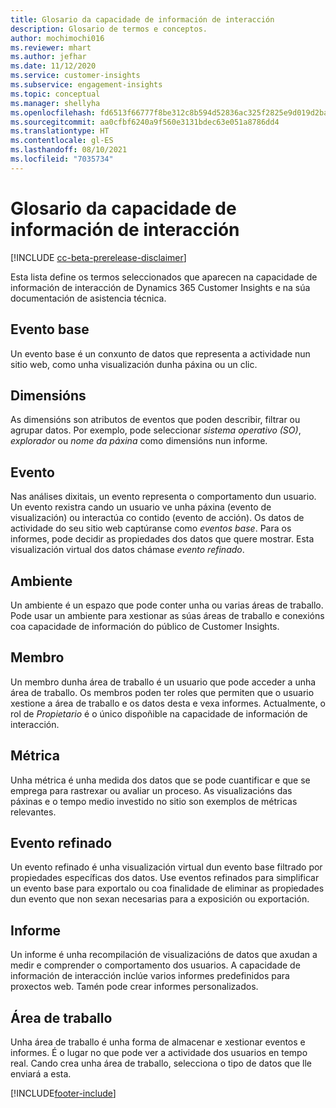 ```yaml
---
title: Glosario da capacidade de información de interacción
description: Glosario de termos e conceptos.
author: mochimochi016
ms.reviewer: mhart
ms.author: jefhar
ms.date: 11/12/2020
ms.service: customer-insights
ms.subservice: engagement-insights
ms.topic: conceptual
ms.manager: shellyha
ms.openlocfilehash: fd6513f66777f8be312c8b594d52836ac325f2825e9d019d2ba0f49c587cf8ca
ms.sourcegitcommit: aa0cfbf6240a9f560e3131bdec63e051a8786dd4
ms.translationtype: HT
ms.contentlocale: gl-ES
ms.lasthandoff: 08/10/2021
ms.locfileid: "7035734"
---
```

# <a name="engagement-insights-capability-glossary"></a>Glosario da capacidade de información de interacción

[!INCLUDE [cc-beta-prerelease-disclaimer](includes/cc-beta-prerelease-disclaimer.md)]

Esta lista define os termos seleccionados que aparecen na capacidade de información de interacción de Dynamics 365 Customer Insights e na súa documentación de asistencia técnica.

## <a name="base-event"></a>Evento base

Un evento base é un conxunto de datos que representa a actividade nun sitio web, como unha visualización dunha páxina ou un clic. 

## <a name="dimensions"></a>Dimensións

As dimensións son atributos de eventos que poden describir, filtrar ou agrupar datos. Por exemplo, pode seleccionar *sistema operativo (SO)*, *explorador* ou *nome da páxina* como dimensións nun informe.

## <a name="event"></a>Evento

Nas análises dixitais, un evento representa o comportamento dun usuario. Un evento rexistra cando un usuario ve unha páxina (evento de visualización) ou interactúa co contido (evento de acción). Os datos de actividade do seu sitio web captúranse como *eventos base*. Para os informes, pode decidir as propiedades dos datos que quere mostrar. Esta visualización virtual dos datos chámase *evento refinado*. 

## <a name="environment"></a>Ambiente

 Un ambiente é un espazo que pode conter unha ou varias áreas de traballo. Pode usar un ambiente para xestionar as súas áreas de traballo e conexións coa capacidade de información do público de Customer Insights.

## <a name="member"></a>Membro

Un membro dunha área de traballo é un usuario que pode acceder a unha área de traballo. Os membros poden ter roles que permiten que o usuario xestione a área de traballo e os datos desta e vexa informes. Actualmente, o rol de *Propietario* é o único dispoñible na capacidade de información de interacción.

## <a name="metric"></a>Métrica

Unha métrica é unha medida dos datos que se pode cuantificar e que se emprega para rastrexar ou avaliar un proceso. As visualizacións das páxinas e o tempo medio investido no sitio son exemplos de métricas relevantes.

## <a name="refined-event"></a>Evento refinado

Un evento refinado é unha visualización virtual dun evento base filtrado por propiedades específicas dos datos. Use eventos refinados para simplificar un evento base para exportalo ou coa finalidade de eliminar as propiedades dun evento que non sexan necesarias para a exposición ou exportación.

## <a name="report"></a>Informe

Un informe é unha recompilación de visualizacións de datos que axudan a medir e comprender o comportamento dos usuarios. A capacidade de información de interacción inclúe varios informes predefinidos para proxectos web. Tamén pode crear informes personalizados. 

## <a name="workspace"></a>Área de traballo

Unha área de traballo é unha forma de almacenar e xestionar eventos e informes. É o lugar no que pode ver a actividade dos usuarios en tempo real. Cando crea unha área de traballo, selecciona o tipo de datos que lle enviará a esta.


[!INCLUDE[footer-include](../includes/footer-banner.md)]